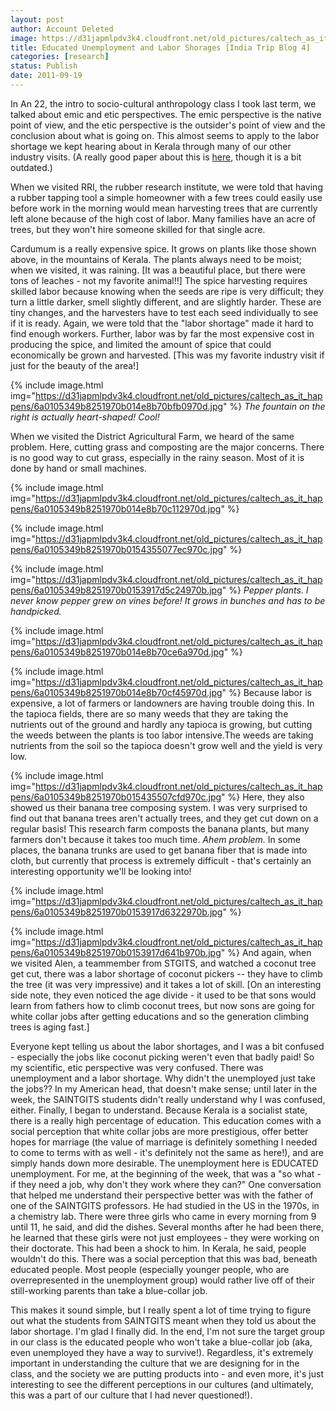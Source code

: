 ```yaml
---
layout: post
author: Account Deleted
image: https://d31japmlpdv3k4.cloudfront.net/old_pictures/caltech_as_it_happens/6a0105349b8251970b01539155f838970b.jpg
title: Educated Unemployment and Labor Shorages [India Trip Blog 4]
categories: [research]
status: Publish
date: 2011-09-19
---
```



In An 22, the intro to socio-cultural anthropology class I took last term, we talked about emic and etic perspectives. The emic perspective is the native point of view, and the etic perspective is the outsider's point of view and the conclusion about what is going on. This almost seems to apply to the labor shortage we kept hearing about in Kerala through many of our other industry visits. (A really good paper about this is <a href="https://dyuthi.cusat.ac.in/xmlui/bitstream/handle/purl/1607/Dyuthi-T0074.pdf?sequence=12" target="_self">here</a>, though it is a bit outdated.)

When we visited RRI, the rubber research institute, we were told that having a rubber tapping tool a simple homeowner with a few trees could easily use before work in the morning would mean harvesting trees that are currently left alone because of the high cost of labor. Many families have an acre of trees, but they won't hire someone skilled for that single acre.

Cardumum is a really expensive spice. It grows on plants like those shown above, in the mountains of Kerala. The plants always need to be moist; when we visited, it was raining. [It was a beautiful place, but there were tons of leaches - not my favorite animal!!] The spice harvesting requires skilled labor because knowing when the seeds are ripe is very difficult; they turn a little darker, smell slightly different, and are slightly harder. These are tiny changes, and the harvesters have to test each seed individually to see if it is ready. Again, we were told that the "labor shortage" made it hard to find enough workers. Further, labor was by far the most expensive cost in producing the spice, and limited the amount of spice that could economically be grown and harvested. [This was my favorite industry visit if just for the beauty of the area!]

{% include image.html img="https://d31japmlpdv3k4.cloudfront.net/old_pictures/caltech_as_it_happens/6a0105349b8251970b014e8b70bfb0970d.jpg" %}
*The fountain on the right is actually heart-shaped! Cool!*

When we visited the District Agricultural Farm, we heard of the same problem. Here, cutting grass and composting are the major concerns. There is no good way to cut grass, especially in the rainy season. Most of it is done by hand or small machines.


{% include image.html img="https://d31japmlpdv3k4.cloudfront.net/old_pictures/caltech_as_it_happens/6a0105349b8251970b014e8b70c112970d.jpg" %}


{% include image.html img="https://d31japmlpdv3k4.cloudfront.net/old_pictures/caltech_as_it_happens/6a0105349b8251970b0154355077ec970c.jpg" %}


{% include image.html img="https://d31japmlpdv3k4.cloudfront.net/old_pictures/caltech_as_it_happens/6a0105349b8251970b0153917d5c24970b.jpg" %}
*Pepper plants. I never know pepper grew on vines before! It grows in bunches and has to be handpicked.*

{% include image.html img="https://d31japmlpdv3k4.cloudfront.net/old_pictures/caltech_as_it_happens/6a0105349b8251970b014e8b70ce6a970d.jpg" %}


{% include image.html img="https://d31japmlpdv3k4.cloudfront.net/old_pictures/caltech_as_it_happens/6a0105349b8251970b014e8b70cf45970d.jpg" %}
Because labor is expensive, a lot of farmers or landowners are having trouble doing this. In the tapioca fields, there are so many weeds that they are taking the nutrients out of the ground and hardly any tapioca is growing, but cutting the weeds between the plants is too labor intensive.The weeds are taking nutrients from the soil so the tapioca doesn't grow well and the yield is very low.


{% include image.html img="https://d31japmlpdv3k4.cloudfront.net/old_pictures/caltech_as_it_happens/6a0105349b8251970b015435507cfd970c.jpg" %}
Here, they also showed us their banana tree composing system. I was very surprised to find out that banana trees aren't actually trees, and they get cut down on a regular basis! This research farm composts the banana plants, but many farmers don't because it takes too much time. *Ahem problem.* In some places, the banana trunks are used to get banana fiber that is made into cloth, but currently that process is extremely difficult - that's certainly an interesting opportunity we'll be looking into!

{% include image.html img="https://d31japmlpdv3k4.cloudfront.net/old_pictures/caltech_as_it_happens/6a0105349b8251970b0153917d6322970b.jpg" %}


{% include image.html img="https://d31japmlpdv3k4.cloudfront.net/old_pictures/caltech_as_it_happens/6a0105349b8251970b0153917d641b970b.jpg" %}
And again, when we visited Alen, a teammember from STGITS, and watched a coconut tree get cut, there was a labor shortage of coconut pickers -- they have to climb the tree (it was very impressive) and it takes a lot of skill. [On an interesting side note, they even noticed the age divide - it used to be that sons would learn from fathers how to climb coconut trees, but now sons are going for white collar jobs after getting educations and so the generation climbing trees is aging fast.]

Everyone kept telling us about the labor shortages, and I was a bit confused - especially the jobs like coconut picking weren't even that badly paid! So my scientific, etic perspective was very confused. There was unemployment and a labor shortage. Why didn't the unemployed just take the jobs?? In my American head, that doesn't make sense; until later in the week, the SAINTGITS students didn't really understand why I was confused, either. Finally, I began to understand. Because Kerala is a socialist state, there is a really high percentage of education. This education comes with a social perception that white collar jobs are more prestigious, offer better hopes for marriage (the value of marriage is definitely something I needed to come to terms with as well - it's definitely not the same as here!), and are simply hands down more desirable. The unemployment here is EDUCATED unemployment. For me, at the beginning of the week, that was a "so what - if they need a job, why don't they work where they can?" One conversation that helped me understand their perspective better was with the father of one of the SAINTGITS professors. He had studied in the US in the 1970s, in a chemistry lab. There were three girls who came in every morning from 9 until 11, he said, and did the dishes. Several months after he had been there, he learned that these girls were not just employees - they were working on their doctorate. This had been a shock to him. In Kerala, he said, people wouldn't do this. There was a social perception that this was bad, beneath educated people. Most people (especially younger people, who are overrepresented in the unemployment group) would rather live off of their still-working parents than take a blue-collar job.

This makes it sound simple, but I really spent a lot of time trying to figure out what the students from SAINTGITS meant when they told us about the labor shortage. I'm glad I finally did. In the end, I'm not sure the target group in our class is the educated people who won't take a blue-collar job (aka, even unemployed they have a way to survive!). Regardless, it's extremely important in understanding the culture that we are designing for in the class, and the society we are putting products into - and even more, it's just interesting to see the different perceptions in our cultures (and ultimately, this was a part of our culture that I had never questioned!).

